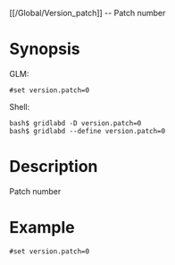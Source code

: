 [[/Global/Version_patch]] -- Patch number

# Synopsis

GLM:

~~~
#set version.patch=0
~~~

Shell:

~~~
bash$ gridlabd -D version.patch=0
bash$ gridlabd --define version.patch=0
~~~

# Description

Patch number

# Example

~~~
#set version.patch=0
~~~
